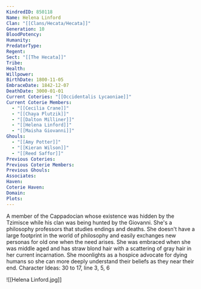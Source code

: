 ```yaml
---
KindredID: 850118
Name: Helena Linford
Clan: "[[Clans/Hecata/Hecata]]"
Generation: 10
BloodPotency: 
Humanity: 
PredatorType: 
Regent: 
Sect: "[[The Hecata]]"
Tribe: 
Health: 
Willpower: 
BirthDate: 1800-11-05
EmbraceDate: 1842-12-07
DeathDate: 3000-01-01
Current Coteries: "[[Occidentalis Lycaoniae]]"
Current Coterie Members:
  - "[[Cecilia Crane]]"
  - "[[Chaya Plutzik]]"
  - "[[Dalton Milliner]]"
  - "[[Helena Linford]]"
  - "[[Maisha Giovanni]]"
Ghouls:
  - "[[Amy Potter]]"
  - "[[Kieran Wilson]]"
  - "[[Reed Saffor]]"
Previous Coteries: 
Previous Coterie Members: 
Previous Ghouls: 
Associates: 
Haven: 
Coterie Haven: 
Domain: 
Plots:
---
```


A member of the Cappadocian whose existence was hidden by the Tzimisce while his clan was being hunted by the Giovanni. She's a philosophy professors that studies endings and deaths. She doesn't have a large footprint in the world of philosophy and easily exchanges new personas for old one when the need arises. She was embraced when she was middle aged and has straw blond hair with a scattering of gray hair in her current incarnation. She moonlights as a hospice advocate for dying humans so she can more deeply understand their beliefs as they near their end.
Character Ideas: 
30 to 17, line 3, 5, 6

![[Helena Linford.jpg]]